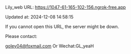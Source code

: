 Lily_web URL: https://1047-61-165-102-156.ngrok-free.app

Updated at: 2024-12-08 14:58:15

If you cannot open this URL, the server might be down.

Please contact: 

goley04@foxmail.com Or Wechat:GL_yeaH